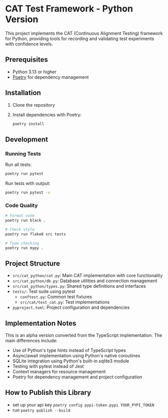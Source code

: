 # CAT Test Framework - Python Version

This project implements the CAT (Continuous Alignment Testing) framework for Python, providing tools for recording and validating test experiments with confidence levels.

## Prerequisites

- Python 3.13 or higher
- [Poetry](https://python-poetry.org/) for dependency management

## Installation

1. Clone the repository

2. Install dependencies with Poetry:
   ```bash
   poetry install
   ```

## Development

### Running Tests

Run all tests:
```bash
poetry run pytest
```

Run tests with output:
```bash
poetry run pytest -v
```

### Code Quality

```bash
# Format code
poetry run black .

# Check style
poetry run flake8 src tests

# Type checking
poetry run mypy .
```

## Project Structure

- `src/cat_python/cat.py`: Main CAT implementation with core functionality
- `src/cat_python/db.py`: Database utilities and connection management
- `src/cat_python/types.py`: Shared type definitions and interfaces
- `tests/`: Test suite using pytest
  - `conftest.py`: Common test fixtures
  - `src/cat/test_cat.py`: Test implementations
- `pyproject.toml`: Project configuration and dependencies

## Implementation Notes

This is an alpha version converted from the TypeScript implementation. The main differences include:

- Use of Python's type hints instead of TypeScript types
- Async/await implementation using Python's native coroutines
- SQLite integration using Python's built-in sqlite3 module
- Testing with pytest instead of Jest
- Context managers for resource management
- Poetry for dependency management and project configuration


## How to Publish this Library

- set up your api key `poetry config pypi-token.pypi YOUR_PYPI_TOKEN`
- run `poetry publish --build`